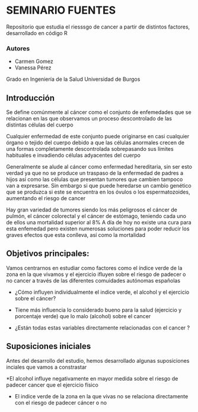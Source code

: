 # SEMINARIO FUENTES
Repositorio que estudia el riesssgo de cancer a partir de distintos factores, desarrollado en código R 

### Autores

- Carmen Gomez
- Vanessa Pérez

Grado en Ingeniería de la Salud
Universidad de Burgos 

## Introducción 
Se define comúnmente al cáncer como el conjunto de enfemedades que se relacionan en las que observamos un proceso descontrolado de las distintas células del cuerpo 

Cualquier enfermedad de este conjunto puede originarse en casi cualquier órgano o tejido del cuerpo debido a que las células anormales crecen de una formas completamente descontrolada sobrepasando sus límites habituales e invadiendo células adyacentes del cuerpo 

Generalmente se alude al cáncer como enfermedad hereditaria, sin ser esto verdad ya que no se produce un traspaso de la enfermedad de padres a hijos así como las células que presentan tumores que cambien tampoco van a expresarse. Sin embargo si que puede heredarse un cambio genético que se produzca si este se encuentra en los óvulos o los espermatozoides, aumentando el riesgo de cancer 

Hay gran variedad de tumores siendo los más peligrosos el cáncer de pulmón, el cáncer colorectal y el cáncer de estómago, teniendo cada uno de ellos una mortalidad superior al 8%
A día de hoy no existe una cura para esta enfemedad pero existen numerosas soluciones para poder reducir los graves efectos que esta conlleva, así como la mortalidad

## Objetivos principales:

Vamos centrarnos en estudiar como factores como el índice verde de la zona en la que vivamos y el ejercicio ifluyen sobre el riesgo de padecer o no cancer a través de las diferentes comuidades autónomas españolas

* ¿Cómo influyen individualmente el indice verde, el alcohol y el ejercicio sobre el cáncer?

* Tiene más influencia lo considerado bueno para la salud (ejercicio y porcentaje verde) que lo malo (alcohol) sobre el cancer 

* ¿Están todas estas variables directamente relacionadas con el cancer ?

## Suposiciones iniciales 
Antes del desarrollo del estudio, hemos desarrollado algunas suposiciones inciales que vamos a constrastar

*El alcohol influye negativamente en mayor medida sobre el riesgo de padecer cancer que el ejercicio físico

* El indice verde de la zona en la que vivas no se relaciona directamente con el riesgo de padecer cáncer o no 




